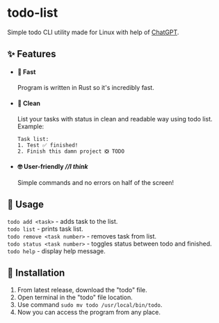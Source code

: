 # todo-list
Simple todo CLI utility made for Linux with help of [ChatGPT](https://openai.com/blog/chatgpt/).
## ✨ Features
- #### 🦀 Fast
    Program is written in Rust so it's incredibly fast.
- #### 🚀 Clean
    List your tasks with status in clean and readable way using todo list.\
    Example:
    ```
    Task list:
    1. Test ✅ finished!
    2. Finish this damn project ❎ TODO
- #### 🤓 User-friendly *//I think*
    Simple commands and no errors on half of the screen!
## 📔 Usage
`todo add <task>` - adds task to the list.\
`todo list` - prints task list.\
`todo remove <task number>` - removes task from list.\
`todo status <task number>` - toggles status between todo and finished.\
`todo help` - display help message.

## 🔧 Installation
1. From latest release, download the "todo" file.
2. Open terminal in the "todo" file location.
3. Use command `sudo mv todo /usr/local/bin/todo`.
4. Now you can access the program from any place.
